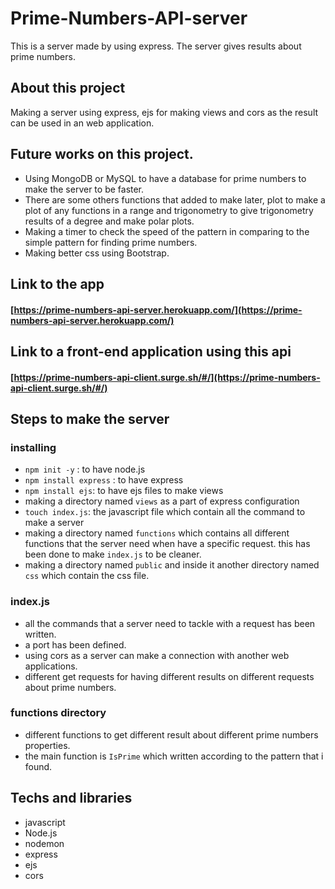 # Prime-Numbers-API-server

This is a server made by using express. The server gives results about prime
numbers.

## About this project
Making a server using express, ejs for making views and cors as the result can be
used in an web application.

## Future works on this project.
* Using MongoDB or MySQL to have a database for prime numbers to make the server
to be faster.
* There are some others functions that added to make later, plot to make a plot of
any functions in a range and trigonometry to give trigonometry results of a degree
and make polar plots.
* Making a timer to check the speed of the pattern in comparing to the simple pattern for
finding prime numbers.
* Making better css using Bootstrap.

## Link to the app
#### [https://prime-numbers-api-server.herokuapp.com/](https://prime-numbers-api-server.herokuapp.com/)

## Link to a front-end application using this api
#### [https://prime-numbers-api-client.surge.sh/#/](https://prime-numbers-api-client.surge.sh/#/)

## Steps to make the server

### installing
* `npm init -y` : to have node.js
* `npm install express` : to have express
* `npm install ejs`: to have ejs files to make views
* making a directory named `views` as a part of express configuration
* `touch index.js`: the javascript file which contain all the command to make a server
* making a directory named `functions` which contains all different functions that the server
need when have a specific request. this has been done to make `index.js` to be cleaner.
* making a directory named `public` and inside it another directory named `css` which contain
the css file.

### index.js
* all the commands that a server need to tackle with a request has been written.
* a port has been defined.
* using cors as a server can make a connection with another web applications.
* different get requests for having different results on different requests about prime numbers.

### functions directory
* different functions to get different result about different prime numbers properties.
* the main function is `IsPrime` which written according to the pattern that i found.

## Techs and libraries
* javascript
* Node.js
* nodemon
* express
* ejs
* cors
